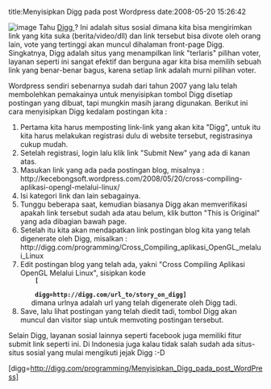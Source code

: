 title:Menyisipkan Digg pada post Wordpress
date:2008-05-20 15:26:42

![image](http://i247.photobucket.com/albums/gg153/kecebongsoft/digg.jpg)
Tahu
<a href="http://www.digg.com/">
 Digg
</a>
? Ini adalah situs sosial dimana kita bisa mengirimkan link yang kita suka (berita/video/dll) dan link tersebut bisa divote oleh orang lain, vote yang tertinggi akan muncul dihalaman front-page Digg. Singkatnya, Digg adalah situs yang menampilkan link "terlaris" pilihan voter, layanan seperti ini sangat efektif dan berguna agar kita bisa memilih sebuah link yang benar-benar bagus, karena setiap link adalah murni pilihan voter.

Wordpress sendiri sebenarnya sudah dari tahun 2007 yang lalu telah membolehkan pemakainya untuk menyisipkan tombol Digg disetiap postingan yang dibuat, tapi mungkin masih jarang digunakan. Berikut ini cara menyisipkan Digg kedalam postingan kita :
<!--more-->
<ol>
 <li>
  Pertama kita harus memposting link-link yang akan kita "Digg", untuk itu kita harus melakukan registrasi dulu di website tersebut, registrasinya cukup mudah.
 </li>
 <li>
  Setelah registrasi, login lalu klik link "Submit New" yang ada di kanan atas.
 </li>
 <li>
  Masukan link yang ada pada postingan blog, misalnya : http://kecebongsoft.wordpress.com/2008/05/20/cross-compiling-aplikasi-opengl-melalui-linux/
 </li>
 <li>
  Isi kategori link dan lain sebagainya.
 </li>
 <li>
  Tunggu beberapa saat, kemudian biasanya Digg akan memverifikasi apakah link tersebut sudah ada atau belum, klik button "This is Original" yang ada dibagian bawah page.
 </li>
 <li>
  Setelah itu kita akan mendapatkan link postingan blog kita yang telah digenerate oleh Digg, misalkan : http://digg.com/programming/Cross_Compiling_aplikasi_OpenGL_melalui_Linux
 </li>
 <li>
  Edit postingan blog yang telah ada, yakni "Cross Compiling Aplikasi OpenGL Melalui Linux", sisipkan kode
  <strong>
   <code>
    [
   </code>
   <code>
    digg=http://digg.com/url_to/story_on_digg]
   </code>
  </strong>
  dimana urlnya adalah url yang telah digenerate oleh Digg tadi.
 </li>
 <li>
  Save, lalu lihat postingan yang telah diedit tadi, tombol Digg akan muncul dan visitor siap untuk memvoting postingan tersebut.
 </li>
</ol>
Selain Digg, layanan sosial lainnya seperti facebook juga memiliki fitur submit link seperti ini. Di Indonesia juga kalau tidak salah sudah ada situs-situs sosial yang mulai mengikuti jejak Digg :-D

[digg=http://digg.com/programming/Menyisipkan_Digg_pada_post_WordPress]
